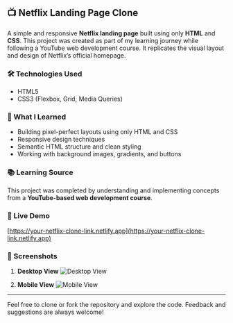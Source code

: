 ## 📺 Netflix Landing Page Clone

A simple and responsive **Netflix landing page** built using only **HTML** and **CSS**. This project was created as part of my learning journey while following a YouTube web development course. It replicates the visual layout and design of Netflix’s official homepage.

### 🛠️ Technologies Used

* HTML5
* CSS3 (Flexbox, Grid, Media Queries)

### 🎯 What I Learned

* Building pixel-perfect layouts using only HTML and CSS
* Responsive design techniques
* Semantic HTML structure and clean styling
* Working with background images, gradients, and buttons

### 📚 Learning Source

This project was completed by understanding and implementing concepts from a **YouTube-based web development course**.

### 🚀 Live Demo

[https://your-netflix-clone-link.netlify.app](https://your-netflix-clone-link.netlify.app)

### 📸 Screenshots

1. **Desktop View**
   ![Desktop View](![image](https://github.com/user-attachments/assets/1952c60e-02e8-4bca-b570-a518c32ae40b)
)

2. **Mobile View**
   ![Mobile View](![image](https://github.com/user-attachments/assets/58ce3e42-006c-43cf-854a-2d87e1f6b33e)
)

---

Feel free to clone or fork the repository and explore the code. Feedback and suggestions are always welcome!
